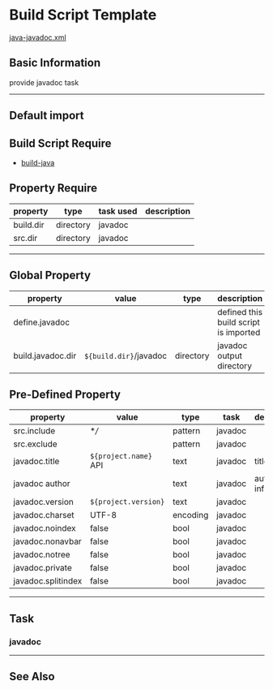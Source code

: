 Build Script Template
=====================

[java-javadoc.xml](/.ant/java-javadoc.xml)

Basic Information
-----------------

provide javadoc task

-------------------------------------------------------------------------------

Default import
-------------

Build Script Require
--------------------

* [build-java](build-java.md)

Property Require
----------------

property                | type      | task used     | description
--------                | ----      | ---------     | -----------
build.dir               | directory | javadoc       |
src.dir                 | directory | javadoc       |

-------------------------------------------------------------------------------

Global Property
---------------

property            | value                     | type      | description
--------            | -----                     | ----      | -----------
define.javadoc      |                           |           | defined this build script is imported
build.javadoc.dir   | `${build.dir}`/javadoc    | directory | javadoc output directory


Pre-Defined Property
--------------------

property            | value                 | type      | task      | description
--------            | -----                 | ----      | ----      | -----------
src.include         | \**/*                 | pattern   | javadoc   |
src.exclude         |                       | pattern   | javadoc   |
javadoc.title       | `${project.name}` API | text      | javadoc   | title
javadoc author      |                       | text      | javadoc   | author information
javadoc.version     | `${project.version}`  | text      | javadoc   |
javadoc.charset     | UTF-8                 | encoding  | javadoc   |
javadoc.noindex     | false                 | bool      | javadoc   |
javadoc.nonavbar    | false                 | bool      | javadoc   |
javadoc.notree      | false                 | bool      | javadoc   |
javadoc.private     | false                 | bool      | javadoc   |
javadoc.splitindex  | false                 | bool      | javadoc   |

-------------------------------------------------------------------------------

Task
----

### javadoc


-------------------------------------------------------------------------------

See Also
--------

